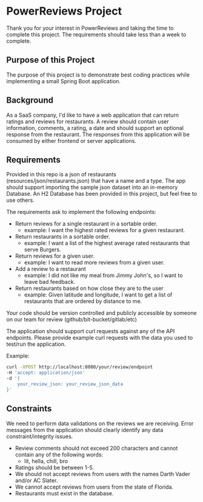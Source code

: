 # PowerReviews Project
Thank you for your interest in PowerReviews and taking the time to complete this project. The requirements should take less than a week to complete.

## Purpose of this Project
The purpose of this project is to demonstrate best coding practices while implementing a small Spring Boot application. 

## Background
As a SaaS company, I'd like to have a web application that can return ratings and reviews for restaurants. A review should contain
user information, comments, a rating, a date and should support an optional response from the restaurant. The responses from this application
will be consumed by either frontend or server applications.

## Requirements
Provided in this repo is a json of restaurants (resources/json/restaurants.json) that have a name and a type. The app should support importing the 
sample json dataset into an in-memory Database. An H2 Database has been provided in this project, but feel free to use others.

The requirements ask to implement the following endpoints:

- Return reviews for a single restaurant in a sortable order.
    - example: I want the highest rated reviews for a given restaurant.
- Return restaurants in a sortable order.
    - example: I want a list of the highest average rated restaurants that serve Burgers.
- Return reviews for a given user.
    - example: I want to read more reviews from a given user.
- Add a review to a restaurant
    - example: I did not like my meal from Jimmy John's, so I want to leave bad feedback.
- Return restaurants based on how close they are to the user
    - example: Given latitude and longitude, I want to get a list of restaurants that are ordered by distance to me.

Your code should be version controlled and publicly accessible by someone on our team for review (github/bit-bucket/gitlab/etc)

The application should support curl requests against any of the API endpoints. Please provide example curl requests with 
the data you used to test/run the application.

Example:
```bash
curl -XPOST http://localhost:8080/your/review/endpoint
-H 'accept: application/json'
-d '{
    your_review_json: your_review_json_data
}'
```
## Constraints 
We need to perform data validations on the reviews we are receiving. 
Error messages from the application should clearly identify any data constraint/integrity issues.
- Review comments should not exceed 200 characters and cannot contain any of the following words:
    - lit, hella, chill, bro
- Ratings should be between 1-5.
- We should not accept reviews from users with the names Darth Vader and/or AC Slater.
- We cannot accept reviews from users from the state of Florida.
- Restaurants must exist in the database.
